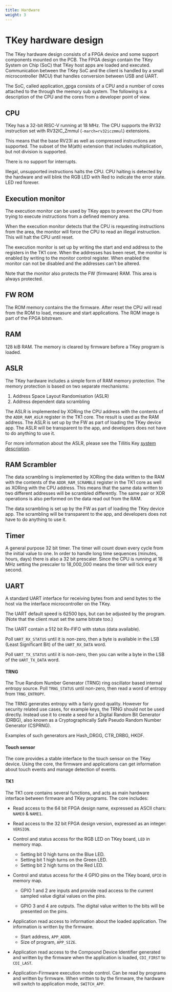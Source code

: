 ```yaml
---
title: Hardware
weight: 3
---
```


# TKey hardware design

The TKey hardware design consists of a FPGA device and some support
components mounted on the PCB. The FPGA design contain the TKey System
on Chip (SoC) that TKey host apps are loaded and executed.
Communication between the TKey SoC and the client is handled by a
small microcontroller (MCU) that handles conversion between USB and
UART.

The SoC, called application_gpga consists of a CPU and a number of
cores attached to the through the memory sub system. The following is
a description of the CPU and the cores from a developer point of view.

## CPU

TKey has a 32-bit RISC-V running at 18 MHz. The CPU supports the RV32
instruction set with RV32IC_Zmmul (`-march=rv32iczmmul`) extensions.

This means that the base RV23I as well as compressed instructions are
supported. The subset of the M(ath) extension that includes
multiplication, but not division is supported.

There is no support for interrupts.

Illegal, unsupported instructions halts the CPU. CPU halting is
detected by the hardware and will blink the RGB LED with Red to
indicate the error state. LED red forever.

## Execution monitor

The execution monitor can be used by TKey apps to prevent the CPU from
trying to execute instructions from a defined memory area.

When the execution monitor detects that the CPU is requesting
instructions from the area, the monitor will force the CPU to read an
illegal instruction. This will halt the CPU until reset.

The execution monitor is set up by writing the start and end address
to the registers in the TK1 core. When the addresses has been reset,
the monitor is enabled by writing to the monitor control register.
When enabled the monitor can not be disabled and the addresses can't
be altered.

Note that the monitor also protects the FW (firmware) RAM. This area
is always protected.


## FW ROM

The ROM memory contains the the firmware. After reset the CPU will
read from the ROM to load, measure and start applications. The ROM
image is part of the FPGA bitstream.

## RAM

128 kiB RAM. The memory is cleared by firmware before a TKey program
is loaded.

## ASLR

The TKey hardware includes a simple form of RAM memory protection. The
memory protection is based on two separate mechanisms:

1. Address Space Layout Randomisation (ASLR)
2. Address dependent data scrambling

The ASLR is implemented by XORing the CPU address with the contents of
the `ADDR_RAM_ASLR` register in the TK1 core. The result is used as
the RAM address. The ASLR is set up by the FW as part of loading the
TKey device app. The ASLR will be transparent to the app, and
developers does not have to do anything to use it.

For more information about the ASLR, please see the Tillitis Key
[system
description](https://github.com/tillitis/tillitis-key1/blob/main/doc/system_description/system_description.md).


## RAM Scrambler

The data scrambling is implemented by XORing the data written to the
RAM with the contents of the `ADDR_RAM_SCRAMBLE` register in the TK1
core as well as XORing with the CPU address. This means that the same
data written to two different addresses will be scrambled differently.
The same pair or XOR operations is also performed on the data read out
from the RAM.

The data scrambling is set up by the FW as part of loading the TKey
device app. The scrambling will be transparent to the app, and
developers does not have to do anything to use it.


## Timer

A general purpose 32 bit timer. The timer will count down every cycle
from the initial value to one. In order to handle long time sequences
(minutes, hours, days) there is also a 32 bit prescaler. Since the CPU
is running at 18 MHz setting the prescaler to 18_000_000 means the
timer will tick every second.

## UART

A standard UART interface for receiving bytes from and send bytes to
the host via the interface microcontroller on the TKey.

The UART default speed is 62500 bps, but can be adjusted by the
program. (Note that the client must set the same bitrate too.)

The UART contain a 512 bit Rx-FIFO with status (data available).

Poll `UART_RX_STATUS` until it is non-zero, then a byte is available
in the LSB (Least Significant Bit) of the `UART_RX_DATA` word.

Poll `UART_TX_STATUS` until it is non-zero, then you can write a byte
in the LSB of the `UART_TX_DATA` word.

#### TRNG

The True Random Number Generator (TRNG) ring oscillator based internal
entropy source. Poll `TRNG_STATUS` until non-zero, then read a word of
entropy from `TRNG_ENTROPY`.

The TRNG generates entropy with a fairly good quality. However for
security related use cases, for example keys, the TRNG should not be
used directly. Instead use it to create a seed for a Digital Random
Bit Generator (DRBG), also known as a Cryptographically Safe Pseudo
Random Number Generator (CSPRNG).

Examples of such generators are Hash\_DRGG, CTR\_DRBG, HKDF.

#### Touch sensor

The core provides a stable interface to the touch sensor on the TKey
device. Using the core, the firmware and applications can get
information about touch events and manage detection of events.

#### TK1

The TK1 core contains several functions, and acts as main hardware
interface between firmware and TKey programs. The core includes:

- Read access to the 64 bit FPGA design name, expressed as ASCII
  chars: `NAME0` & `NAME1`.
- Read access to the 32 bit FPGA design version, expressed as an
  integer: `VERSION`.

- Control and status access for the RGB LED on TKey board, `LED` in
  memory map.

  - Setting bit 0 high turns on the Blue LED.
  - Setting bit 1 high turns on the Green LED.
  - Setting bit 2 high turns on the Red LED.

- Control and status access for the 4 GPIO pins on the TKey board,
  `GPIO` in memory map.

  - GPIO 1 and 2 are inputs and provide read access to the
    current sampled value digital values on the pins.

  - GPIO 3 and 4 are outputs. The digital value written to
    the bits will be presented on the pins.

- Application read access to information about the loaded application.
  The information is written by the firmware.

  - Start address, `APP_ADDR`.
  - Size of program, `APP_SIZE`.

- Application read access to the Compound Device Identifier generated
  and written by the firmware when the application is loaded,
  `CDI_FIRST` to `CDI_LAST`.

- Application-Firmware execution mode control. Can be read by programs
  and written by firmware. When written to by the firmware, the
  hardware will switch to application mode, `SWITCH_APP`.

